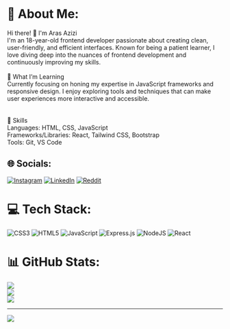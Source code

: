 # 💫 About Me:
Hi there! 👋 I'm Aras Azizi<br>I'm an 18-year-old frontend developer passionate about creating clean, user-friendly, and efficient interfaces. Known for being a patient learner, I love diving deep into the nuances of frontend development and continuously improving my skills.<br><br>🌱 What I’m Learning<br>Currently focusing on honing my expertise in JavaScript frameworks and responsive design. I enjoy exploring tools and techniques that can make user experiences more interactive and accessible.<br><br><br>💼 Skills<br>Languages: HTML, CSS, JavaScript<br>Frameworks/Libraries: React, Tailwind CSS, Bootstrap<br>Tools: Git, VS Code


## 🌐 Socials:
[![Instagram](https://img.shields.io/badge/Instagram-%23E4405F.svg?logo=Instagram&logoColor=white)](https://instagram.com/_arasazizi) [![LinkedIn](https://img.shields.io/badge/LinkedIn-%230077B5.svg?logo=linkedin&logoColor=white)](https://linkedin.com/in/ar4scode) [![Reddit](https://img.shields.io/badge/Reddit-%23FF4500.svg?logo=Reddit&logoColor=white)](https://reddit.com/user/ar4scode) 

# 💻 Tech Stack:
![CSS3](https://img.shields.io/badge/css3-%231572B6.svg?style=for-the-badge&logo=css3&logoColor=white) ![HTML5](https://img.shields.io/badge/html5-%23E34F26.svg?style=for-the-badge&logo=html5&logoColor=white) ![JavaScript](https://img.shields.io/badge/javascript-%23323330.svg?style=for-the-badge&logo=javascript&logoColor=%23F7DF1E) ![Express.js](https://img.shields.io/badge/express.js-%23404d59.svg?style=for-the-badge&logo=express&logoColor=%2361DAFB) ![NodeJS](https://img.shields.io/badge/node.js-6DA55F?style=for-the-badge&logo=node.js&logoColor=white) ![React](https://img.shields.io/badge/react-%2320232a.svg?style=for-the-badge&logo=react&logoColor=%2361DAFB)
# 📊 GitHub Stats:
![](https://github-readme-stats.vercel.app/api?username=ar4scode&theme=dark&hide_border=false&include_all_commits=false&count_private=false)<br/>
![](https://github-readme-streak-stats.herokuapp.com/?user=ar4scode&theme=dark&hide_border=false)<br/>
![](https://github-readme-stats.vercel.app/api/top-langs/?username=ar4scode&theme=dark&hide_border=false&include_all_commits=false&count_private=false&layout=compact)

---
[![](https://visitcount.itsvg.in/api?id=ar4scode&icon=4&color=9)](https://visitcount.itsvg.in)

<!-- Proudly created with GPRM ( https://gprm.itsvg.in ) -->
